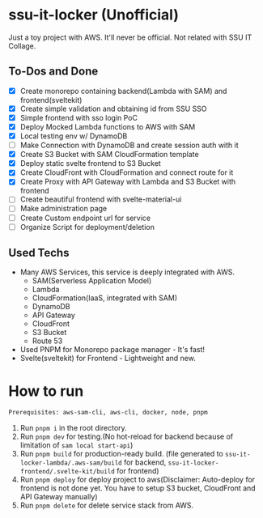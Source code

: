 # ssu-it-locker (Unofficial)

Just a toy project with AWS. It'll never be official. Not related with SSU IT Collage.

## To-Dos and Done
 - [X] Create monorepo containing backend(Lambda with SAM) and frontend(sveltekit)
 - [X] Create simple validation and obtaining id from SSU SSO
 - [X] Simple frontend with sso login PoC
 - [X] Deploy Mocked Lambda functions to AWS with SAM
 - [X] Local testing env w/ DynamoDB
 - [ ] Make Connection with DynamoDB and create session auth with it
 - [X] Create S3 Bucket with SAM CloudFormation template
 - [X] Deploy static svelte frontend to S3 Bucket
 - [X] Create CloudFront with CloudFormation and connect route for it
 - [X] Create Proxy with API Gateway with Lambda and S3 Bucket with frontend
 - [ ] Create beautiful frontend with svelte-material-ui
 - [ ] Make administration page
 - [ ] Create Custom endpoint url for service
 - [ ] Organize Script for deployment/deletion

## Used Techs
* Many AWS Services, this service is deeply integrated with AWS.
    * SAM(Serverless Application Model)
    * Lambda
    * CloudFormation(IaaS, integrated with SAM)
    * DynamoDB
    * API Gateway
    * CloudFront
    * S3 Bucket
    * Route 53
* Used PNPM for Monorepo package manager - It's fast!
* Svelte(sveltekit) for Frontend - Lightweight and new.

# How to run
```bash
Prerequisites: aws-sam-cli, aws-cli, docker, node, pnpm
```

1. Run `pnpm i` in the root directory.
2. Run `pnpm dev` for testing.(No hot-reload for backend because of limitation of `sam local start-api`)
3. Run `pnpm build` for production-ready build. (file generated to `ssu-it-locker-lambda/.aws-sam/build` for backend, `ssu-it-locker-frontend/.svelte-kit/build` for frontend)
4. Run `pnpm deploy` for deploy project to aws(Disclaimer: Auto-deploy for frontend is not done yet. You have to setup S3 bucket, CloudFront and API Gateway manually)
5. Run `pnpm delete` for delete service stack from AWS.
